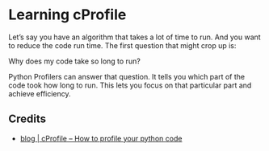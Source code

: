 # Learning cProfile

Let’s say you have an algorithm that takes a lot of time to run. 
And you want to reduce the code run time. The first question that might crop up is:

Why does my code take so long to run?

Python Profilers can answer that question. 
It tells you which part of the code took how long to run. 
This lets you focus on that particular part and achieve efficiency. 

## Credits

- [blog | cProfile – How to profile your python code](https://www.machinelearningplus.com/python/cprofile-how-to-profile-your-python-code/)

